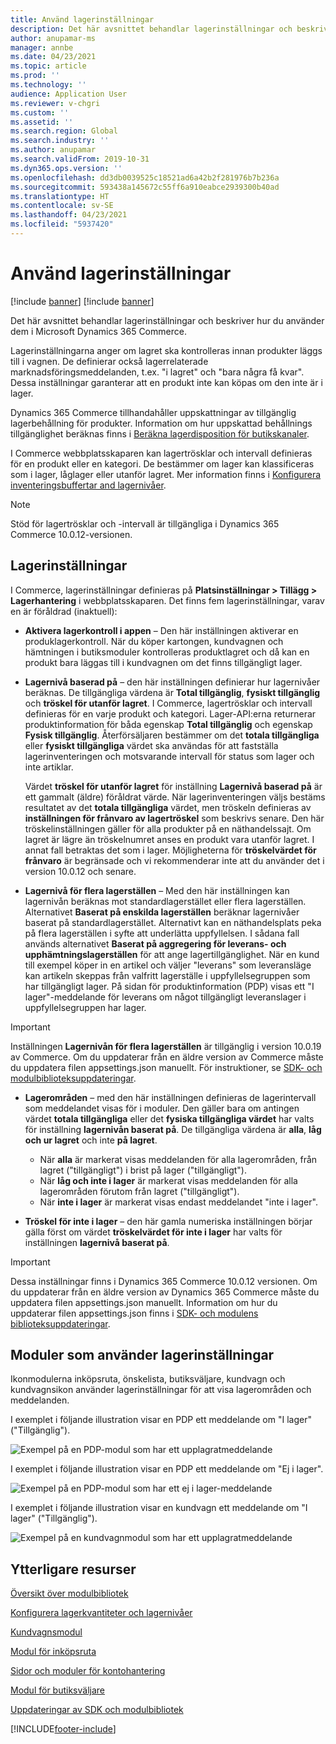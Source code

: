 ```yaml
---
title: Använd lagerinställningar
description: Det här avsnittet behandlar lagerinställningar och beskriver hur du använder dem i Microsoft Dynamics 365 Commerce.
author: anupamar-ms
manager: annbe
ms.date: 04/23/2021
ms.topic: article
ms.prod: ''
ms.technology: ''
audience: Application User
ms.reviewer: v-chgri
ms.custom: ''
ms.assetid: ''
ms.search.region: Global
ms.search.industry: ''
ms.author: anupamar
ms.search.validFrom: 2019-10-31
ms.dyn365.ops.version: ''
ms.openlocfilehash: dd3db0039525c18521ad6a42b2f281976b7b236a
ms.sourcegitcommit: 593438a145672c55ff6a910eabce2939300b40ad
ms.translationtype: HT
ms.contentlocale: sv-SE
ms.lasthandoff: 04/23/2021
ms.locfileid: "5937420"
---
```

# <a name="apply-inventory-settings"></a>Använd lagerinställningar

[!include [banner](includes/banner.md)]
[!include [banner](includes/preview-banner.md)]

Det här avsnittet behandlar lagerinställningar och beskriver hur du använder dem i Microsoft Dynamics 365 Commerce.

Lagerinställningarna anger om lagret ska kontrolleras innan produkter läggs till i vagnen. De definierar också lagerrelaterade marknadsföringsmeddelanden, t.ex. "i lagret" och "bara några få kvar". Dessa inställningar garanterar att en produkt inte kan köpas om den inte är i lager.

Dynamics 365 Commerce tillhandahåller uppskattningar av tillgänglig lagerbehållning för produkter. Information om hur uppskattad behållnings tillgänglighet beräknas finns i [Beräkna lagerdisposition för butikskanaler](calculated-inventory-retail-channels.md).

I Commerce webbplatsskaparen kan lagertrösklar och intervall definieras för en produkt eller en kategori. De bestämmer om lager kan klassificeras som i lager, låglager eller utanför lagret. Mer information finns i [Konfigurera inventeringsbuffertar and lagernivåer](inventory-buffers-levels.md).

> [!NOTE]
> Stöd för lagertrösklar och -intervall är tillgängliga i Dynamics 365 Commerce 10.0.12-versionen.

## <a name="inventory-settings"></a>Lagerinställningar

I Commerce, lagerinställningar definieras på **Platsinställningar \> Tillägg \> Lagerhantering** i webbplatsskaparen. Det finns fem lagerinställningar, varav en är föråldrad (inaktuell):

- **Aktivera lagerkontroll i appen** – Den här inställningen aktiverar en produklagerkontroll. När du köper kartongen, kundvagnen och hämtningen i butiksmoduler kontrolleras produktlagret och då kan en produkt bara läggas till i kundvagnen om det finns tillgängligt lager.
- **Lagernivå baserad på** – den här inställningen definierar hur lagernivåer beräknas. De tillgängliga värdena är **Total tillgänglig**, **fysiskt tillgänglig** och **tröskel för utanför lagret**. I Commerce, lagertrösklar och intervall definieras för en varje produkt och kategori. Lager-API:erna returnerar produktinformation för båda egenskap **Total tillgänglig** och egenskap **Fysisk tillgänglig**. Återförsäljaren bestämmer om det **totala tillgängliga** eller **fysiskt tillgängliga** värdet ska användas för att fastställa lagerinventeringen och motsvarande intervall för status som lager och inte artiklar.

    Värdet **tröskel för utanför lagret** för inställning **Lagernivå baserad på** är ett gammalt (äldre) föråldrat värde. När lagerinventeringen väljs bestäms resultatet av det **totala tillgängliga** värdet, men tröskeln definieras av **inställningen för frånvaro av lagertröskel** som beskrivs senare. Den här tröskelinställningen gäller för alla produkter på en näthandelssajt. Om lagret är lägre än tröskelnumret anses en produkt vara utanför lagret. I annat fall betraktas det som i lager. Möjligheterna för **tröskelvärdet för frånvaro** är begränsade och vi rekommenderar inte att du använder det i version 10.0.12 och senare.

- **Lagernivå för flera lagerställen** – Med den här inställningen kan lagernivån beräknas mot standardlagerstället eller flera lagerställen. Alternativet **Baserat på enskilda lagerställen** beräknar lagernivåer baserat på standardlagerstället. Alternativt kan en näthandelsplats peka på flera lagerställen i syfte att underlätta uppfyllelsen. I sådana fall används alternativet **Baserat på aggregering för leverans- och upphämtningslagerställen** för att ange lagertillgänglighet. När en kund till exempel köper in en artikel och väljer "leverans" som leveransläge kan artikeln skeppas från valfritt lagerställe i uppfyllelsegruppen som har tillgängligt lager. På sidan för produktinformation (PDP) visas ett "I lager"-meddelande för leverans om något tillgängligt leveranslager i uppfyllelsegruppen har lager. 

> [!IMPORTANT] 
> Inställningen **Lagernivån för flera lagerställen** är tillgänglig i version 10.0.19 av Commerce. Om du uppdaterar från en äldre version av Commerce måste du uppdatera filen appsettings.json manuellt. För instruktioner, se [SDK- och modulbiblioteksuppdateringar](e-commerce-extensibility/sdk-updates.md#update-the-appsettingsjson-file).

- **Lagerområden** – med den här inställningen definieras de lagerintervall som meddelandet visas för i moduler. Den gäller bara om antingen värdet **totala tillgängliga** eller det **fysiska tillgängliga värdet** har valts för inställning **lagernivån baserat på**. De tillgängliga värdena är **alla**, **låg och ur lagret** och inte **på lagret**.

    - När **alla** är markerat visas meddelanden för alla lagerområden, från lagret ("tillgängligt") i brist på lager ("tillgängligt").
    - När **låg och inte i lager** är markerat visas meddelanden för alla lagerområden förutom från lagret ("tillgängligt").
    - När **inte i lager** är markerat visas endast meddelandet "inte i lager".

- **Tröskel för inte i lager** – den här gamla numeriska inställningen börjar gälla först om värdet **tröskelvärdet för inte i lager** har valts för inställningen **lagernivå baserat på**.

> [!IMPORTANT] 
> Dessa inställningar finns i Dynamics 365 Commerce 10.0.12 versionen. Om du uppdaterar från en äldre version av Dynamics 365 Commerce måste du uppdatera filen appsettings.json manuellt. Information om hur du uppdaterar filen appsettings.json finns i [SDK- och modulens biblioteksuppdateringar](e-commerce-extensibility/sdk-updates.md#update-the-appsettingsjson-file).

## <a name="modules-that-use-inventory-settings"></a>Moduler som använder lagerinställningar

Ikonmodulerna inköpsruta, önskelista, butiksväljare, kundvagn och kundvagnsikon använder lagerinställningar för att visa lagerområden och meddelanden.

I exemplet i följande illustration visar en PDP ett meddelande om "I lager" ("Tillgänglig").

![Exempel på en PDP-modul som har ett upplagratmeddelande](./media/pdp-InStock.png)

I exemplet i följande illustration visar en PDP ett meddelande om "Ej i lager".

![Exempel på en PDP-modul som har ett ej i lager-meddelande](./media/pdp-outofstock.png)

I exemplet i följande illustration visar en kundvagn ett meddelande om "I lager&quot; (&quot;Tillgänglig").

![Exempel på en kundvagnmodul som har ett upplagratmeddelande](./media/cart-instock.png)

## <a name="additional-resources"></a>Ytterligare resurser

[Översikt över modulbibliotek](starter-kit-overview.md)

[Konfigurera lagerkvantiteter och lagernivåer](inventory-buffers-levels.md)

[Kundvagnsmodul](add-cart-module.md)

[Modul för inköpsruta](add-buy-box.md)

[Sidor och moduler för kontohantering](account-management.md)

[Modul för butiksväljare](store-selector.md)

[Uppdateringar av SDK och modulbibliotek](e-commerce-extensibility/sdk-updates.md)


[!INCLUDE[footer-include](../includes/footer-banner.md)]
